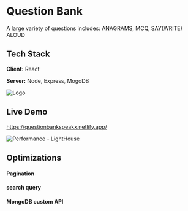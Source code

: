 
# Question Bank

A large variety of questions includes: ANAGRAMS, MCQ, SAY(WRITE) ALOUD

## Tech Stack

**Client:** React

**Server:** Node, Express, MogoDB


![Logo](https://media.licdn.com/dms/image/C5612AQGhNTNaPKIWng/article-cover_image-shrink_600_2000/0/1573506912533?e=2147483647&v=beta&t=LYXsLgm3rzZFSRqtifCaajlin2m8j58ZRqsL9dxDbJ0)


## Live Demo

https://questionbankspeakx.netlify.app/

![Performance - LightHouse](https://github.com/user-attachments/assets/a983b614-64b7-4968-a641-5517df998bae)

## Optimizations

#### Pagination
#### search query
#### MongoDB custom API
